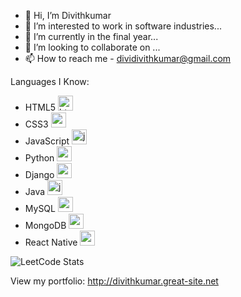 - 👋 Hi, I’m Divithkumar
- 👀 I’m interested to work in software industries...
- 🌱 I’m currently in the final year...
- 💞️ I’m looking to collaborate on ...
- 📫 How to reach me - dividivithkumar@gmail.com

Languages I Know:
- HTML5 <img width="24" height="24" src="https://img.icons8.com/color/48/html-5--v1.png" alt="html-5--v1"/>
- CSS3 <img width="24" height="24" src="https://img.icons8.com/color/48/css3.png" alt="css3"/>
- JavaScript <img width="24" height="24" src="https://img.icons8.com/color/48/javascript--v1.png" alt="javascript--v1"/>
- Python <img width="24" height="24" src="https://img.icons8.com/color/48/python--v1.png" alt="python--v1"/>
- Django <img width="24" height="24" src="https://img.icons8.com/external-tal-revivo-filled-tal-revivo/24/external-django-a-high-level-python-web-framework-that-encourages-rapid-development-logo-filled-tal-revivo.png" alt="external-django-a-high-level-python-web-framework-that-encourages-rapid-development-logo-filled-tal-revivo"/>
- Java <img width="24" height="24" src="https://img.icons8.com/color/48/java-coffee-cup-logo--v1.png" alt="java-coffee-cup-logo--v1"/>
- MySQL <img width="24" height="24" src="https://img.icons8.com/external-those-icons-flat-those-icons/24/external-MySQL-programming-and-development-those-icons-flat-those-icons.png" alt="external-MySQL-programming-and-development-those-icons-flat-those-icons"/>
- MongoDB <img width="24" height="24" src="https://img.icons8.com/external-tal-revivo-shadow-tal-revivo/24/external-mongodb-a-cross-platform-document-oriented-database-program-logo-shadow-tal-revivo.png" alt="external-mongodb-a-cross-platform-document-oriented-database-program-logo-shadow-tal-revivo"/>
- React Native <img width="24" height="24" src="https://img.icons8.com/color/48/react-native.png" alt="external-react-native-soleicons-fill-vol-1-others-amoghdesign"/>


![LeetCode Stats](https://leetcard.jacoblin.cool/Divithkumar11_?theme=dark&font=STIX%20Two%20Text&ext=contest)

View my portfolio:
http://divithkumar.great-site.net
<!---
Divithkumar3/Divithkumar3 is a ✨ special ✨ repository because its `README.md` (this file) appears on your GitHub profile.
You can click the Preview link to take a look at your changes.
--->

